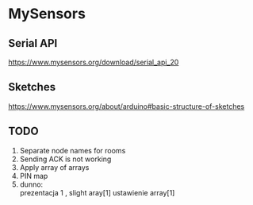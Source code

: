 # MySensors

## Serial API  
https://www.mysensors.org/download/serial_api_20

## Sketches  
https://www.mysensors.org/about/arduino#basic-structure-of-sketches

## TODO

1. Separate node names for rooms
2. Sending ACK is not working
3. Apply array of arrays
4. PIN map
5. dunno:  
prezentacja 1 , slight aray[1]
ustawienie array[1]
